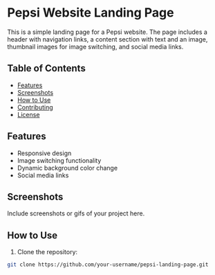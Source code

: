 # Pepsi Website Landing Page

This is a simple landing page for a Pepsi website. The page includes a header with navigation links, a content section with text and an image, thumbnail images for image switching, and social media links.

## Table of Contents

- [Features](#features)
- [Screenshots](#screenshots)
- [How to Use](#how-to-use)
- [Contributing](#contributing)
- [License](#license)

## Features

- Responsive design
- Image switching functionality
- Dynamic background color change
- Social media links

## Screenshots

Include screenshots or gifs of your project here.

## How to Use

1. Clone the repository:

```bash
git clone https://github.com/your-username/pepsi-landing-page.git
